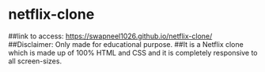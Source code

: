 # netflix-clone
##link to access:  https://swapneel1026.github.io/netflix-clone/
##Disclaimer: Only made for educational purpose.
##It is a Netflix clone which is made up of 100% HTML and CSS and it is completely 
responsive to all screen-sizes.
